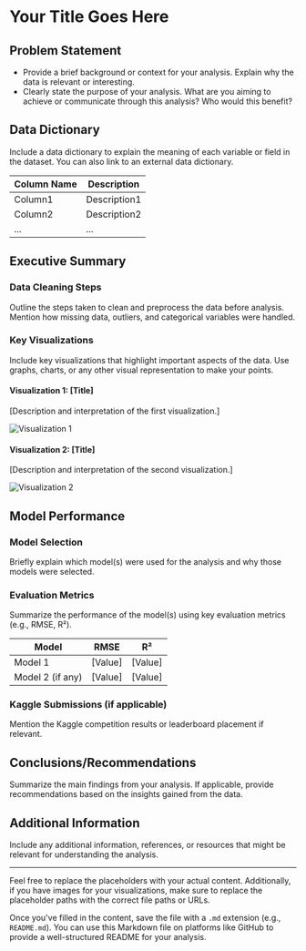 # Your Title Goes Here

## Problem Statement
- Provide a brief background or context for your analysis. Explain why the data is relevant or interesting.
- Clearly state the purpose of your analysis. What are you aiming to achieve or communicate through this analysis? Who would this benefit?

## Data Dictionary
Include a data dictionary to explain the meaning of each variable or field in the dataset. You can also link to an external data dictionary.

| Column Name | Description |
|-------------|-------------|
| Column1     | Description1 |
| Column2     | Description2 |
| ...         | ...         |

## Executive Summary

### Data Cleaning Steps
Outline the steps taken to clean and preprocess the data before analysis. Mention how missing data, outliers, and categorical variables were handled.

### Key Visualizations
Include key visualizations that highlight important aspects of the data. Use graphs, charts, or any other visual representation to make your points.

#### Visualization 1: [Title]
[Description and interpretation of the first visualization.]

![Visualization 1](path/to/image1.png)

#### Visualization 2: [Title]
[Description and interpretation of the second visualization.]

![Visualization 2](path/to/image2.png)

## Model Performance

### Model Selection
Briefly explain which model(s) were used for the analysis and why those models were selected.

### Evaluation Metrics
Summarize the performance of the model(s) using key evaluation metrics (e.g., RMSE, R²).

| Model             | RMSE     | R²       |
|-------------------|----------|----------|
| Model 1           | [Value]  | [Value]  |
| Model 2 (if any)  | [Value]  | [Value]  |

### Kaggle Submissions (if applicable)
Mention the Kaggle competition results or leaderboard placement if relevant.

## Conclusions/Recommendations
Summarize the main findings from your analysis. If applicable, provide recommendations based on the insights gained from the data.

## Additional Information
Include any additional information, references, or resources that might be relevant for understanding the analysis.

---

Feel free to replace the placeholders with your actual content. Additionally, if you have images for your visualizations, make sure to replace the placeholder paths with the correct file paths or URLs.

Once you've filled in the content, save the file with a `.md` extension (e.g., `README.md`). You can use this Markdown file on platforms like GitHub to provide a well-structured README for your analysis.
